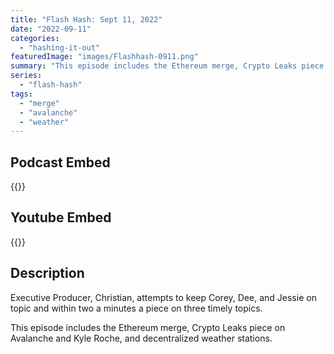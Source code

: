 ```yaml
---
title: "Flash Hash: Sept 11, 2022"
date: "2022-09-11"
categories: 
  - "hashing-it-out"
featuredImage: "images/Flashhash-0911.png"
summary: "This episode includes the Ethereum merge, Crypto Leaks piece on Avalanche and Kyle Roche, and decentralized weather stations."
series:
  - "flash-hash"
tags: 
  - "merge"
  - "avalanche"
  - "weather"
---
```



## Podcast Embed
{{<podcast-embed url="https://embed.sounder.fm/play/467718">}}

## Youtube Embed
{{<youtube url="<https://www.youtube.com/embed/yJC7BcDhdXg">}}

## Description
Executive Producer, Christian, attempts to keep Corey, Dee, and Jessie on topic and within two a minutes a piece on three timely topics.

This episode includes the Ethereum merge, Crypto Leaks piece on Avalanche and Kyle Roche, and decentralized weather stations.